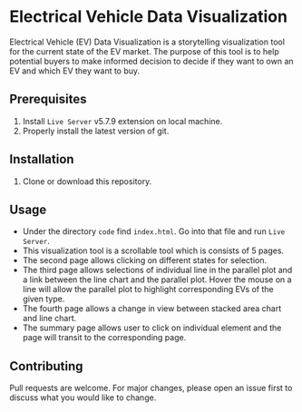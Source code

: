 # Electrical Vehicle Data Visualization

Electrical Vehicle (EV) Data Visualization is a storytelling visualization tool
for the current state of the EV market. The purpose of this tool is to help
potential buyers to make informed decision to decide if they want to own an EV
and which EV they want to buy.

## Prerequisites

1. Install ```Live Server``` v5.7.9 extension on local machine.
2. Properly install the latest version of git.

## Installation

1. Clone or download this repository.


## Usage

* Under the directory ```code``` find ```index.html```. Go into that file and run
```Live Server```.
* This visualization tool is a scrollable tool which is consists of 5 pages.
* The second page allows clicking on different states for selection.
* The third page allows selections of individual line in the parallel plot and
    a link between the line chart and the parallel plot. Hover the mouse on a
    line will allow the parallel plot to highlight corresponding EVs of the
    given type.
* The fourth page allows a change in view between stacked area chart and line
    chart.
* The summary page allows user to click on individual element and the page will
    transit to the corresponding page.

## Contributing

Pull requests are welcome. For major changes, please open an issue first
to discuss what you would like to change.

